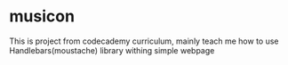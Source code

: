 # musicon
This is project from codecademy curriculum, mainly teach me how to use Handlebars(moustache) library withing simple webpage
